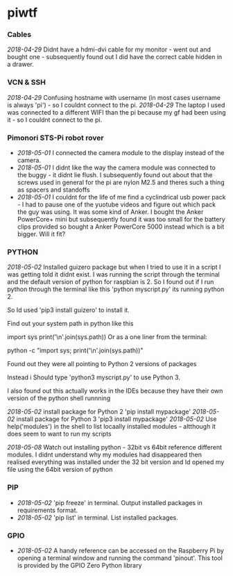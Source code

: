 # piwtf

### Cables
*2018-04-29* Didnt have a hdmi-dvi cable for my monitor - went out and bought one - subsequently found out I did have the correct cable hidden in a drawer.


### VCN & SSH 
*2018-04-29* Confusing hostname with username (in most cases username is always 'pi') - so I couldnt connect to the pi.
*2018-04-29* The laptop I used was connected to a different WIFI than the pi because my gf had been using it - so I couldnt connect to the pi.

### Pimonori STS-Pi robot rover 
* *2018-05-01* I connected the camera module to the display instead of the camera.
* *2018-05-01* I didnt like the way the camera module was connected to the buggy - it didnt lie flush. I subsequently found out
about that the screws used in general for the pi are nylon M2.5 and theres such a thing as spacers and standoffs
* *2018-05-01* I couldnt for the life of me find a cyclindrical usb power pack - I had to pause one of the yuotube videos and figure out 
which pack the guy was using. It was some kind of Anker. I bought the Anker PowerCore+ mini but subsequently found it
was too small for the battery clips provided so bought a Anker PowerCore 5000 instead which is a bit bigger. Will it fit?

### PYTHON 
*2018-05-02* Installed guizero package but when I tried to use it in a script I was getting told it didnt exist.
I was running the script through the terminal and the default version of python for raspbian is 2.
So I found out if I run python through the terminal like this 'python myscript.py' its running python 2.

So Id used 'pip3 install guizero' to install it.

Find out your system path in python like this

import sys
print('\n'.join(sys.path))
Or as a one liner from the terminal:

python -c "import sys; print('\n'.join(sys.path))"

Found out they were all pointing to Python 2 versions of packages

Instead i Should type 'python3 myscript.py' to use Python 3.

I also found out this actually works in the IDEs because they have their own version of the python shell runnning

*2018-05-02* install package for Python 2 'pip install mypackage'
*2018-05-02* install package for Python 3 'pip3 install mypackage'
*2018-05-02* Use help('modules') in the shell to list locaally installed modules - altthough it does seem to want to run my scripts

*2018-05-08* Watch out installing python - 32bit vs 64bit reference different modules. I didnt understand why my modules had disappeared then
realised everything was installed under the 32 bit version and Id opened my file using the 64bit version of python



### PIP
* *2018-05-02* 'pip freeze' in terminal. Output installed packages in requirements format. 
* *2018-05-02* 'pip list' in terminal.  List installed packages. 

### GPIO 
* *2018-05-02* A handy reference can be accessed on the Raspberry Pi by opening a terminal window and running the command 'pinout'. This tool is provided by the GPIO Zero Python library 